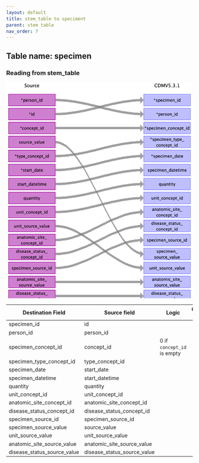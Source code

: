 ```yaml
---
layout: default
title: stem_table to speciment
parent: stem table
nav_order: 7
---
```


## Table name: specimen

### Reading from stem_table

![](md_files/image22.png)

| Destination Field | Source field | Logic | Comment field |
| --- | --- | --- | --- |
| specimen_id | id |  |  |
| person_id | person_id |  |  |
| specimen_concept_id | concept_id |  0 if `concept_id` is empty |  |
| specimen_type_concept_id | type_concept_id |  |  |
| specimen_date | start_date |  |  |
| specimen_datetime | start_datetime |  |  |
| quantity | quantity |  |  |
| unit_concept_id | unit_concept_id |  |  |
| anatomic_site_concept_id | anatomic_site_concept_id |  |  |
| disease_status_concept_id | disease_status_concept_id |  |  |
| specimen_source_id | specimen_source_id |  |  |
| specimen_source_value | source_value |  |  |
| unit_source_value | unit_source_value |  |  |
| anatomic_site_source_value | anatomic_site_source_value |  |  |
| disease_status_source_value | disease_status_source_value |  |  |


